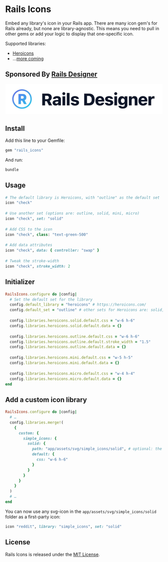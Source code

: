 # Rails Icons

Embed any library's icon in your Rails app. There are many icon gem's for Rails already, but none are library-agnostic. This means you need to pull in other gems or add your logic to display that one-specific icon.

Supported libraries:

- [Heroicons](https://heroicons.com/)
- …[more coming](https://github.com/rails-designer/rails_icons/issues)


## Sponsored By [Rails Designer](https://railsdesigner.com/)

<a href="https://railsdesigner.com/" target="_blank">
  <img src="https://raw.githubusercontent.com/Rails-Designer/rails_icons/main/docs/rails_designer_icon.jpg" alt="Rails Designer logo" />
</a>

## Install

Add this line to your Gemfile:

```ruby
gem "rails_icons"
```

And run:

```bash
bundle
```



## Usage

```ruby
# The default library is Heroicons, with "outline" as the default set
icon "check"

# Use another set (options are: outline, solid, mini, micro)
icon "check", set: "solid"

# Add CSS to the icon
icon "check", class: "text-green-500"

# Add data attributes
icon "check", data: { controller: "swap" }

# Tweak the stroke-width
icon "check", stroke_width: 2
```


## Initializer

```ruby
RailsIcons.configure do |config|
  # Set the default set for the library
  config.default_library = "heroicons" # https://heroicons.com/
  config.default_set = "outline" # other sets for Heroicons are: solid, mini, micro

  config.libraries.heroicons.solid.default.css = "w-6 h-6"
  config.libraries.heroicons.solid.default.data = {}

  config.libraries.heroicons.outline.default.css = "w-6 h-6"
  config.libraries.heroicons.outline.default.stroke_width = "1.5"
  config.libraries.heroicons.outline.default.data = {}

  config.libraries.heroicons.mini.default.css = "w-5 h-5"
  config.libraries.heroicons.mini.default.data = {}

  config.libraries.heroicons.micro.default.css = "w-4 h-4"
  config.libraries.heroicons.micro.default.data = {}
end
```


## Add a custom icon library

```ruby
RailsIcons.configure do |config|
  # …
  config.libraries.merge!(
    {
      custom: {
        simple_icons: {
          solid: {
            path: "app/assets/svg/simple_icons/solid", # optional: the default lookup path is: `app/assets/svg/#{library_name}/#{set}`
            default: {
              css: "w-6 h-6"
            }
          }
        }
      }
    }
  )
  # …
end
```

You can now use any svg-icon in the `app/assets/svg/simple_icons/solid` folder as a first-party icon:

```ruby
icon "reddit", library: "simple_icons", set: "solid"
```


## License

Rails Icons is released under the [MIT License](https://opensource.org/licenses/MIT).
